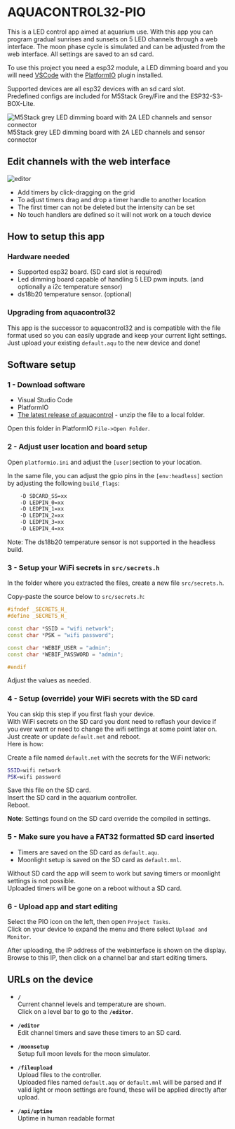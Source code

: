 # AQUACONTROL32-PIO

This is a LED control app aimed at aquarium use. With this app you can program gradual sunrises and sunsets on 5 LED channels through a web interface. The moon phase cycle is simulated and can be adjusted from the web interface. All settings are saved to an sd card.

To use this project you need a esp32 module, a LED dimming board and you will need [VSCode](https://code.visualstudio.com/) with the [PlatformIO](https://platformio.org/) plugin installed.

Supported devices are all esp32 devices with an sd card slot.  
Predefined configs are included for M5Stack Grey/Fire and the ESP32-S3-BOX-Lite.

![M5Stack grey LED dimming board with 2A LED channels and sensor connector](https://github.com/user-attachments/assets/30b79d2d-9873-4528-86e6-4fe226557873)  
M5Stack grey LED dimming board with 2A LED channels and sensor connector

## Edit channels with the web interface

![editor](https://github.com/user-attachments/assets/65d36678-d3d9-4f20-9c3a-0ab2893e1b3b)

- Add timers by click-dragging on the grid
- To adjust timers drag and drop a timer handle to another location
- The first timer can not be deleted but the intensity can be set
- No touch handlers are defined so it will not work on a touch device

## How to setup this app

### Hardware needed

- Supported esp32 board. (SD card slot is required)
- Led dimming board capable of handling 5 LED pwm inputs. (and optionally a i2c temperature sensor)
- ds18b20 temperature sensor. (optional)

### Upgrading from aquacontrol32

This app is the successor to aquacontrol32 and is compatible with the file format used so you can easily upgrade and keep your current light settings. Just upload your existing `default.aqu` to the new device and done!

## Software setup

### 1 - Download software

- Visual Studio Code
- PlatformIO
- [The latest release of aquacontrol](https://github.com/CelliesProjects/aquacontrol32-pio/releases/latest) - unzip the file to a local folder.

Open this folder in PlatformIO `File->Open Folder`.

### 2 - Adjust user location and board setup

Open `platformio.ini` and adjust the `[user]`section to your location.

In the same file, you can adjust the gpio pins in the `[env:headless]` section by adjusting the following `build_flags`:

```bash
    -D SDCARD_SS=xx
    -D LEDPIN_0=xx
    -D LEDPIN_1=xx
    -D LEDPIN_2=xx
    -D LEDPIN_3=xx
    -D LEDPIN_4=xx
```

Note: The ds18b20 temperature sensor is not supported in the headless build.

### 3 - Setup your WiFi secrets in `src/secrets.h`

In the folder where you extracted the files, create a new file `src/secrets.h`.

Copy-paste the source below to `src/secrets.h`:

```c++
#ifndef _SECRETS_H_
#define _SECRETS_H_

const char *SSID = "wifi network";
const char *PSK = "wifi password";

const char *WEBIF_USER = "admin";
const char *WEBIF_PASSWORD = "admin";

#endif
```

Adjust the values as needed.

### 4 - Setup (override) your WiFi secrets with the SD card

You can skip this step if you first flash your device.  
With WiFi secrets on the SD card you dont need to reflash your device if you ever want or need to change the wifi settings at some point later on.  
Just create or update `default.net` and reboot.  
Here is how:

Create a file named `default.net` with the secrets for the WiFi network: 

```bash
SSID=wifi network
PSK=wifi password
```

Save this file on the SD card.  
Insert the SD card in the aquarium controller.  
Reboot.  

**Note**: Settings found on the SD card override the compiled in settings. 

### 5 - Make sure you have a FAT32 formatted SD card inserted

- Timers are saved on the SD card as `default.aqu`.
- Moonlight setup is saved on the SD card as `default.mnl`.

Without SD card the app will seem to work but saving timers or moonlight settings is not possible.  
Uploaded timers will be gone on a reboot without a SD card.

### 6 - Upload app and start editing

Select the PIO icon on the left, then open `Project Tasks`.  
Click on your device to expand the menu and there select `Upload and Monitor`.

After uploading, the IP address of the webinterface is shown on the display.  
Browse to this IP, then click on a channel bar and start editing timers.

## URLs on the device

- **`/`**  
  Current channel levels and temperature are shown.  
  Click on a level bar to go to the **`/editor`**.

- **`/editor`**  
  Edit channel timers and save these timers to an SD card.

- **`/moonsetup`**  
  Setup full moon levels for the moon simulator.

- **`/fileupload`**  
  Upload files to the controller.  
  Uploaded files named `default.aqu` or `default.mnl` will be parsed and if valid light or moon settings are found, these will be applied directly after upload.

- **`/api/uptime`**  
  Uptime in human readable format
